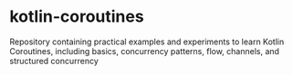 # kotlin-coroutines
Repository containing practical examples and experiments to learn Kotlin Coroutines, including basics, concurrency patterns, flow, channels, and structured concurrency
